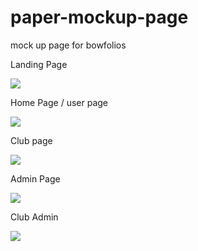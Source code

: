 # paper-mockup-page
mock up page for bowfolios

Landing Page
<div>
  <img class="ui medium right floated rounded image" src="../screenshots/homepage.png">
</div>

Home Page / user page 
<div>
  <img class="ui medium right floated rounded image" src="../screenshots/profile.png">
</div>

Club page
<div>
  <img class="ui medium right floated rounded image" src="../screenshots/filter.png">
</div>

Admin Page
<div>
  <img class="ui medium right floated rounded image" src="../screenshots/admin.png">
</div>

Club Admin 
<div>
  <img class="ui medium right floated rounded image" src="../screenshots/club_admin.png">
</div>
